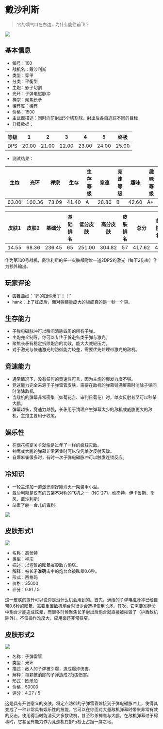 # 戴沙利斯

> 它的喷气口在右边，为什么能往前飞？

<img src="/ships/ship_100.png" style={{zoom:1}}/>

## 基本信息

- 编号：100
- 战机名：戴沙利斯
- 类型：穿甲
- 分类：平衡型
- 主炮：影子切割
- 光环：子弹电磁脉冲
- 禅宗：聚焦长矛
- 稀有度：稀有
- 价格：1500
- 主武器描述：同时向前射出5个切割球，射出后各自追踪不同的目标
- 升级数据：

| 等级 | 1 | 2 | 3 | 4 | 5 | 终极 |
|--|--|--|--|--|--|--|
| DPS | 20.00 | 21.00 | 22.00 | 23.00 | 24.00 | 25.00 |

- 测试结果：

| 主炮 | 光环 | 禅宗 | 生存 | 生存等级 | 竞速 | 竞速等级 | 趣味 | 趣味等级 |
|--|--|--|--|--|--|--|--|--|
| 63.00 | 100.36 | 73.09 | 41.40 | A | 28.80 | B | 42.60 | A+ |

| 皮肤1 | 皮肤2 | 基础分 | 基础排名 | 低分皮肤 | 高分皮肤 | 皮肤排名 | 总分 | 总排名 |
|--|--|--|--|--|--|--|--|--|
| 14.55 | 68.36 | 236.45 | 65 | 251.00 | 304.82 | 57 | 417.62 | 49 |

作为第100号战机，戴沙利斯的任一皮肤都附赠一道2DPS的激光（每下2伤害）作为额外输出。

## 玩家评论

- 圆锥曲线：“妈的跟你爆了！！”
- hank：上了红皮后，面对弹幕量庞大的旗舰真的是一秒一个爽。

## 生存能力

- 子弹电磁脉冲可以瞬间清除四周的所有子弹。
- 主炮完全制导，你可以专注于躲避各类子弹与激光。
- 聚焦长矛有稳定拆除炮台的功效，能大大减轻压力。
- 对于激光与快速激光的防御能力较差，需要优先处理带激光的敌机。

## 竞速能力

- 通常情况下，没有任何的竞速性可言，因为主炮的爆发力度不够。
- 竞速能力完全来源于子弹雷管皮肤，需要在敌机的弹幕铺满屏幕时消除子弹同时消除敌机。
- 当敌机的弹幕非常密集（如菊花台、审判日菊花）时，单次反射甚至可以秒杀大鹏。
- 弹幕越多，竞速力越强，长矛用于清理产生弹幕太少的敌机或威胁更大的敌机，主炮主要用于收尾。

## 娱乐性

- 在烟花盛宴关卡就像是过年了一样的疯狂灭敌。
- 神鹰或大鹏的弹幕非常密集时可以仅凭单次反射灭敌。
- 自爆麻雀很多时，有时一次子弹电磁脉冲可以触发连锁反应。

## 冷知识

- 一轮主炮加一道激光刚好能消灭一架装甲小型。
- 戴沙利斯是仅有的五架不对称的飞机之一（NC-271、维杰特、伊卡鲁斯、季风、戴沙利斯）
- 站累了躺一会儿的毒刺。

<img src="/Terms/Disaris-Stinger.jpg" style={{zoom:1}}/>

## 皮肤形式1

<img src="/ships/ship_100_apex_1.png" style={{zoom:1}}/>

- 名称：高伏特
- 类型：禅宗
- 描述：以短暂的眩晕摧毁敌方炮塔。
- 解释：被长矛**准确**击中的炮台会被眩晕0.6秒。
- 形式：西格玛
- 价格：35000
- 评分：0.91 / 5

这一皮肤的提升可以说你是没什么机会用到的。首先，满级的子弹电磁脉冲已经自带0.6秒的眩晕，需要重置敌机炮台时很少会选择使用长矛。其次，它需要准确命中炮台才能造成眩晕，而很多时候聚焦长矛射出后炮台就直接被摧毁了（护盾敌机除外）。不仅操作难度大，应用面还非常狭窄。

## 皮肤形式2

<img src="/ships/ship_100_apex_2.png" style={{zoom:1}}/>

- 名称：子弹雷管
- 类型：光环
- 描述：敌人的子弹被引爆，造成爆炸伤害。
- 解释：每颗被消除的子弹造成2范围伤害。
- 形式：欧米加
- 价格：50000
- 评分：4.27 / 5

这是具有开创意义的皮肤，将定点防御的子弹雷管嫁接到子弹电磁脉冲上，使得其变成了一种非常具有娱乐性的技能。它可以在你面对大量敌机弹幕时带来非常有效的反击，使用得当时能消灭大多数敌机，甚至秒杀神鹰与大鹏。在敌机弹幕过于碍事时，它甚至有能力作为竞速机在排行榜上占据一席之地。
